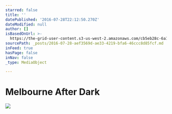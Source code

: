 ```yaml
---
starred: false
title: ''
datePublished: '2016-07-28T22:12:50.270Z'
dateModified: null
author: []
isBasedOnUrl: >-
  https://the-grid-user-content.s3-us-west-2.amazonaws.com/cb5eb28c-6a17-4328-93e4-c4b504abd573.jpg
sourcePath: _posts/2016-07-28-aef3569d-ae33-4219-bfa6-46ccc8d85fcf.md
inFeed: true
hasPage: false
inNav: false
_type: MediaObject

---
```

# Melbourne After Dark
![](https://the-grid-user-content.s3-us-west-2.amazonaws.com/cb5eb28c-6a17-4328-93e4-c4b504abd573.jpg)